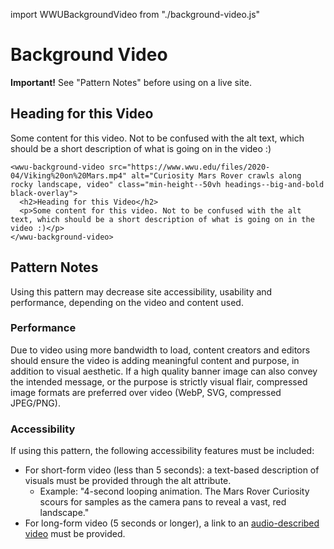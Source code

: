 import WWUBackgroundVideo from "./background-video.js"

# Background Video
<div class="wwu-beyond-basics-block block light-green-bg standard-margin standard-padding">
  <p class="no-margin--bottom"><strong>Important!</strong> See "Pattern Notes" before using on a live site.</p>
</div>

<wwu-background-video src="https://www.wwu.edu/files/2020-04/Viking%20on%20Mars.mp4" alt="4-second looping animation. The Mars Rover Curiosity scours for samples as the camera pans to reveal a vast, red landscape" class="min-height--50vh headings--big-and-bold black-overlay">
  <h2>Heading for this Video</h2>
  <p>Some content for this video. Not to be confused with the alt text, which should be a short description of what is going on in the video :)</p>
</wwu-background-video>

```
<wwu-background-video src="https://www.wwu.edu/files/2020-04/Viking%20on%20Mars.mp4" alt="Curiosity Mars Rover crawls along rocky landscape, video" class="min-height--50vh headings--big-and-bold black-overlay">
  <h2>Heading for this Video</h2>
  <p>Some content for this video. Not to be confused with the alt text, which should be a short description of what is going on in the video :)</p>
</wwu-background-video>
  ```
## Pattern Notes

Using this pattern may decrease site accessibility, usability and performance, depending on the video and content used. 

### Performance
Due to video using more bandwidth to load, content creators and editors should ensure the video is adding meaningful content and purpose, in addition to visual aesthetic. If a high quality banner image can also convey the intended message, or the purpose is strictly visual flair, compressed image formats are preferred over video (WebP, SVG, compressed JPEG/PNG).

### Accessibility
If using this pattern, the following accessibility features must be included:

* For short-form video (less than 5 seconds): a text-based description of visuals must be provided through the alt attribute.
  * Example: "4-second looping animation. The Mars Rover Curiosity scours for samples as the camera pans to reveal a vast, red landscape."
* For long-form video (5 seconds or longer), a link to an [audio-described video](https://urm.wwu.edu/accessibility/guide/provide-audio-descriptions-time-based-media) must be provided.